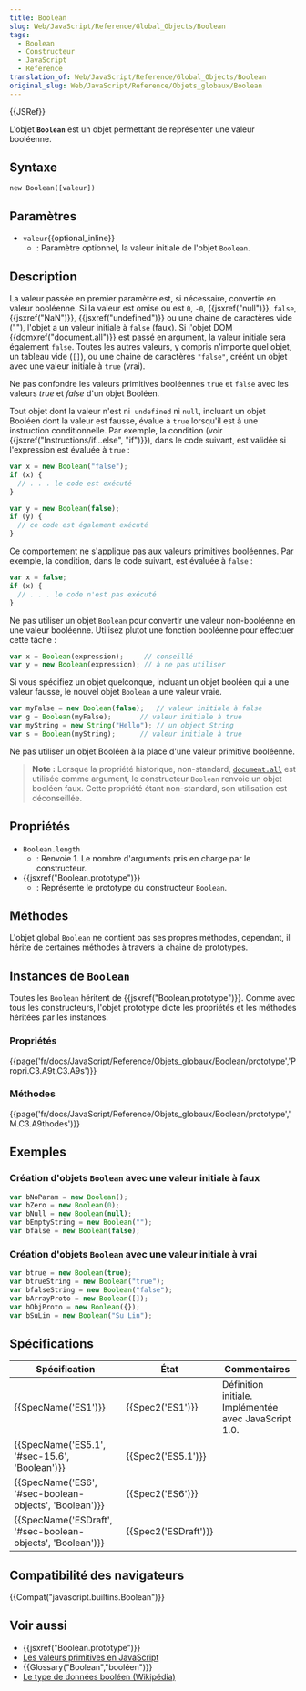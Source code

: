```yaml
---
title: Boolean
slug: Web/JavaScript/Reference/Global_Objects/Boolean
tags:
  - Boolean
  - Constructeur
  - JavaScript
  - Reference
translation_of: Web/JavaScript/Reference/Global_Objects/Boolean
original_slug: Web/JavaScript/Reference/Objets_globaux/Boolean
---
```

{{JSRef}}

L'objet **`Boolean`** est un objet permettant de représenter une valeur booléenne.

## Syntaxe

    new Boolean([valeur])

## Paramètres

- `valeur`{{optional_inline}}
  - : Paramètre optionnel, la valeur initiale de l'objet `Boolean`.

## Description

La valeur passée en premier paramètre est, si nécessaire, convertie en valeur booléenne. Si la valeur est omise ou est `0`, `-0`, {{jsxref("null")}}, `false`, {{jsxref("NaN")}}, {{jsxref("undefined")}} ou une chaine de caractères vide (""), l'objet a un valeur initiale à `false` (faux). Si l'objet DOM {{domxref("document.all")}} est passé en argument, la valeur initiale sera également `false`. Toutes les autres valeurs, y compris n'importe quel objet, un tableau vide (`[]`), ou une chaine de caractères `"false"`, créént un objet avec une valeur initiale à `true` (vrai).

Ne pas confondre les valeurs primitives booléennes `true` et `false` avec les valeurs _true_ et _false_ d'un objet Booléen.

Tout objet dont la valeur n'est ni  `undefined` ni `null`, incluant un objet Booléen dont la valeur est fausse, évalue à `true` lorsqu'il est à une instruction conditionnelle. Par exemple, la condition (voir {{jsxref("Instructions/if...else", "if")}}), dans le code suivant, est validée si l'expression est évaluée à `true` :

```js
var x = new Boolean("false");
if (x) {
  // . . . le code est exécuté
}

var y = new Boolean(false);
if (y) {
  // ce code est également exécuté
}
```

Ce comportement ne s'applique pas aux valeurs primitives booléennes. Par exemple, la condition, dans le code suivant, est évaluée à `false` :

```js
var x = false;
if (x) {
  // . . . le code n'est pas exécuté
}
```

Ne pas utiliser un objet `Boolean` pour convertir une valeur non-booléenne en une valeur booléenne. Utilisez plutot une fonction booléenne pour effectuer cette tâche :

```js
var x = Boolean(expression);     // conseillé
var y = new Boolean(expression); // à ne pas utiliser
```

Si vous spécifiez un objet quelconque, incluant un objet booléen qui a une valeur fausse, le nouvel objet `Boolean` a une valeur vraie.

```js
var myFalse = new Boolean(false);   // valeur initiale à false
var g = Boolean(myFalse);       // valeur initiale à true
var myString = new String("Hello"); // un object String
var s = Boolean(myString);      // valeur initiale à true
```

Ne pas utiliser un objet Booléen à la place d'une valeur primitive booléenne.

> **Note :** Lorsque la propriété historique, non-standard, [`document.all`](/fr/docs/Web/API/Document#Properties) est utilisée comme argument, le constructeur `Boolean` renvoie un objet booléen faux. Cette propriété étant non-standard, son utilisation est déconseillée.

## Propriétés

- `Boolean.length`
  - : Renvoie 1. Le nombre d'arguments pris en charge par le constructeur.
- {{jsxref("Boolean.prototype")}}
  - : Représente le prototype du constructeur `Boolean`.

## Méthodes

L'objet global `Boolean` ne contient pas ses propres méthodes, cependant, il hérite de certaines méthodes à travers la chaine de prototypes.

## Instances de `Boolean`

Toutes les `Boolean` héritent de {{jsxref("Boolean.prototype")}}. Comme avec tous les constructeurs, l'objet prototype dicte les propriétés et les méthodes héritées par les instances.

### Propriétés

{{page('fr/docs/JavaScript/Reference/Objets_globaux/Boolean/prototype','Propri.C3.A9t.C3.A9s')}}

### Méthodes

{{page('fr/docs/JavaScript/Reference/Objets_globaux/Boolean/prototype','M.C3.A9thodes')}}

## Exemples

### Création d'objets `Boolean` avec une valeur initiale à faux

```js
var bNoParam = new Boolean();
var bZero = new Boolean(0);
var bNull = new Boolean(null);
var bEmptyString = new Boolean("");
var bfalse = new Boolean(false);
```

### Création d'objets `Boolean` avec une valeur initiale à vrai

```js
var btrue = new Boolean(true);
var btrueString = new Boolean("true");
var bfalseString = new Boolean("false");
var bArrayProto = new Boolean([]);
var bObjProto = new Boolean({});
var bSuLin = new Boolean("Su Lin");
```

## Spécifications

| Spécification                                                                | État                         | Commentaires                                          |
| ---------------------------------------------------------------------------- | ---------------------------- | ----------------------------------------------------- |
| {{SpecName('ES1')}}                                                     | {{Spec2('ES1')}}         | Définition initiale. Implémentée avec JavaScript 1.0. |
| {{SpecName('ES5.1', '#sec-15.6', 'Boolean')}}                 | {{Spec2('ES5.1')}}     |                                                       |
| {{SpecName('ES6', '#sec-boolean-objects', 'Boolean')}}     | {{Spec2('ES6')}}         |                                                       |
| {{SpecName('ESDraft', '#sec-boolean-objects', 'Boolean')}} | {{Spec2('ESDraft')}} |                                                       |

## Compatibilité des navigateurs

{{Compat("javascript.builtins.Boolean")}}

## Voir aussi

- {{jsxref("Boolean.prototype")}}
- [Les valeurs primitives en JavaScript](/fr/docs/Web/JavaScript/Structures_de_données#Les_valeurs_primitives)
- {{Glossary("Boolean","booléen")}}
- [Le type de données booléen (Wikipédia)](https://fr.wikipedia.org/wiki/Bool%C3%A9en)

